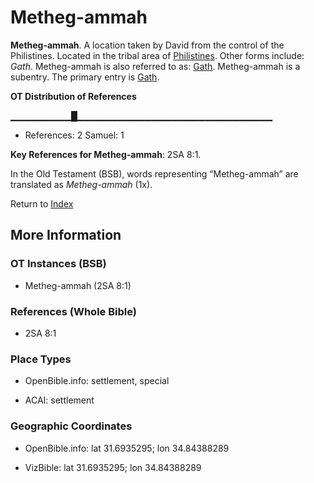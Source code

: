 # Metheg-ammah
**Metheg-ammah**. 
A location taken by David from the control of the Philistines. 
Located in the tribal area of [Philistines](../../../groups/md/acai/Philistine.md). 
Other forms include: 
*Gath*. 
Metheg-ammah is also referred to as: 
[Gath](Gath.md). 
Metheg-ammah is a subentry. The primary entry is 
[Gath](Gath.md). 


**OT Distribution of References**

▁▁▁▁▁▁▁▁▁█▁▁▁▁▁▁▁▁▁▁▁▁▁▁▁▁▁▁▁▁▁▁▁▁▁▁▁▁▁
* References: 2 Samuel: 1



**Key References for Metheg-ammah**: 
2SA 8:1. 


In the Old Testament (BSB), words representing “Metheg-ammah” are translated as 
*Metheg-ammah* (1x). 




Return to [Index](00-Index.md)

## More Information

### OT Instances (BSB)

* Metheg-ammah (2SA 8:1)



### References (Whole Bible)

* 2SA 8:1


### Place Types

* OpenBible.info: settlement, special

* ACAI: settlement



### Geographic Coordinates

* OpenBible.info: lat 31.6935295; lon 34.84388289

* VizBible: lat 31.6935295; lon 34.84388289





